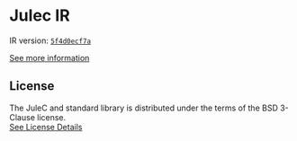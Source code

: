 # Julec IR

IR version: [`5f4d0ecf7a`](https://github.com/julelang/jule/tree/5f4d0ecf7abc55eb5f6e4c9e447ad82317892775)

[See more information](https://manual.jule.dev/getting-started/install-from-source/compile-from-ir.html)

## License

The JuleC and standard library is distributed under the terms of the BSD 3-Clause license. \
[See License Details](./LICENSE)
